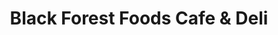 ---
title: "Black Forest Foods Cafe & Deli"
url: /monument/black-forest-foods-cafe-and-deli/
shop: deli
---